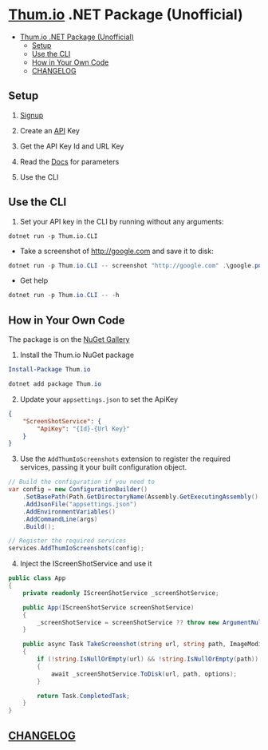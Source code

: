 # [Thum.io](https://www.thum.io/) .NET Package (Unofficial)

- [Thum.io .NET Package (Unofficial)](#thumio-net-package-unofficial)
  - [Setup](#setup)
  - [Use the CLI](#use-the-cli)
  - [How in Your Own Code](#how-in-your-own-code)
  - [CHANGELOG](#changelog)

## Setup

1. [Signup](https://www.thum.io/signup)

2. Create an [API](https://www.thum.io/admin/keys) Key

3. Get the API Key Id and URL Key

4. Read the [Docs](https://www.thum.io/documentation/api/url) for parameters

5. Use the CLI

## Use the CLI

1. Set your API key in the CLI by running without any arguments:

```
dotnet run -p Thum.io.CLI
```

- Take a screenshot of http://google.com and save it to disk:

```powershell
dotnet run -p Thum.io.CLI -- screenshot "http://google.com" .\google.png
```

- Get help

```powershell
dotnet run -p Thum.io.CLI -- -h
```

## How in Your Own Code

The package is on the [NuGet Gallery](https://www.nuget.org/packages/Thum.io.Screenshots/)

1. Install the Thum.io NuGet package

```powershell
Install-Package Thum.io
```

```powershell
dotnet add package Thum.io
```

2. Update your ```appsettings.json``` to set the ApiKey

```json
{
    "ScreenShotService": {
        "ApiKey": "{Id}-{Url Key}"
    }
}
```

3. Use the ```AddThumIoScreenshots``` extension to register the required services,
   passing it your built configuration object.

```csharp
// Build the configuration if you need to
var config = new ConfigurationBuilder()
    .SetBasePath(Path.GetDirectoryName(Assembly.GetExecutingAssembly().Location))
    .AddJsonFile("appsettings.json")
    .AddEnvironmentVariables()
    .AddCommandLine(args)
    .Build();

// Register the required services
services.AddThumIoScreenshots(config);
```

4. Inject the IScreenShotService and use it

```csharp
public class App
{
    private readonly IScreenShotService _screenShotService;

    public App(IScreenShotService screenShotService)
    {
        _screenShotService = screenShotService ?? throw new ArgumentNullException(nameof(screenShotService));
    }

    public async Task TakeScreenshot(string url, string path, ImageModifierOptions options = null)
    {
        if (!string.IsNullOrEmpty(url) && !string.IsNullOrEmpty(path))
        {
            await _screenShotService.ToDisk(url, path, options);
        }

        return Task.CompletedTask;
    }
}
```

## [CHANGELOG](CHANGELOG.md)